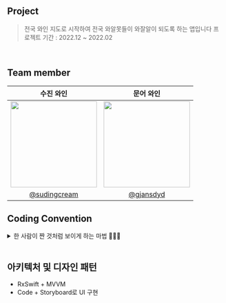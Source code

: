 ## Project
> 전국 와인 지도로 시작하여 
> 전국 와알못들이 와잘알이 되도록 하는 앱입니다 
> 프로젝트 기간 : 2022.12 ~ 2022.02
<br>

## Team member

|수진 와인|문어 와인|
|:-:|:-:|
|<img src="![sud](https://user-images.githubusercontent.com/79178843/153866536-0da34202-a53a-4664-9713-e17c49babb2f.png)" width=200>|<img src="" width=200>|
|[@sudingcream](https://github.com/sudingcream)|[@gjansdyd](https://github.com/gjansdyd)|

## Coding Convention

<details>
<summary> 한 사람이 짠 것처럼 보이게 하는 마법 🤸🏻‍♀️ </summary>
<div markdown="1">

## **임포트**
모듈 임포트는 알파벳 순으로 정렬합니다. 내장 프레임워크를 먼저 임포트하고, 빈 줄로 구분하여 서드파티 프레임워크를 임포트합니다.

```swift
import UIKit

import RxCocoa
import RxSwift
```

### UpperCamelCase

- class
- struct
- extension
- protocol
- enum

### lowerCamelCase

- function
- method
- instance

### **IBAction**

onClick + 동사원형 + 목적어 

ex) onClickStartButton

## **MARK 주석**

**// MARK: - Properties**

**// MARK: - @IBOutlet Properties**

**// MARK: - @IBAction Properties**

**// MARK: - View Life Cycle**

**// MARK: - Extensions**

**// MARK: - UITableViewDataSource**

**// MARK: - UITableViewDelegate** 프로토콜들 Extension 으로 빼기

// TODO: -

// FIXME: -

### **기타 규칙**
- `viewDidLoad()`에서는 **함수호출만**
- 함수는 `extension`에 정의하고 정리
    - `extension`은 목적에 따라 분류

</div>
</details>
<br>


## 아키텍처 및 디자인 패턴
* RxSwift + MVVM 
* Code + Storyboard로 UI 구현 

<br>




